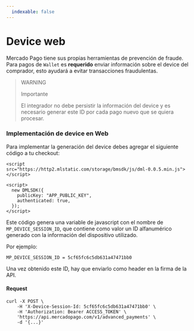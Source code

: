 ```yaml
---
  indexable: false
---
```


# Device web

Mercado Pago tiene sus propias herramientas de prevención de fraude. Para pagos de `Wallet` es **requerido** enviar información sobre el device del comprador, esto ayudará a evitar transacciones fraudulentas.

> WARNING
>
> Importante
>
> El integrador no debe persistir la información del device y es necesario generar este ID por cada pago nuevo que se quiera procesar.

### Implementación de device en Web

Para implementar la generación del device debes agregar el siguiente código a tu checkout:

```curl
<script
src="https://http2.mlstatic.com/storage/bmsdk/js/dml-0.0.5.min.js"></script>

<script>
  new DMLSDK({
    publicKey: "APP_PUBLIC_KEY",
    authenticated: true,
  });
</script>
```

Este código genera una variable de javascript con el nombre de `MP_DEVICE_SESSION_ID`, que contiene como valor un ID alfanumérico generado con la información del dispositivo utilizado.

Por ejemplo:
```curl
MP_DEVICE_SESSION_ID = 5cf65fc6c5db631a47471bb0
```

Una vez obtenido este ID, hay que enviarlo como header en la firma de la API.

#### Request
```curl
curl -X POST \
    -H 'X-Device-Session-Id: 5cf65fc6c5db631a47471bb0' \
    -H 'Authorization: Bearer ACCESS_TOKEN' \
    'https://api.mercadopago.com/v1/advanced_payments' \
    -d '{...}'
```